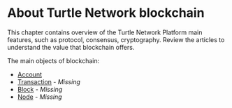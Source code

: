 ---
---
# About Turtle Network blockchain

This chapter contains overview of the Turtle Network Platform main features, such as protocol, consensus, cryptography. 
Review the articles to understand the value that blockchain offers.

The main objects of blockchain:

* [Account](/about/account.html)
* [Transaction](/en/blockchain/transaction) - _Missing_
* [Block](/en/blockchain/block) - _Missing_
* [Node](/en/blockchain/node) - _Missing_